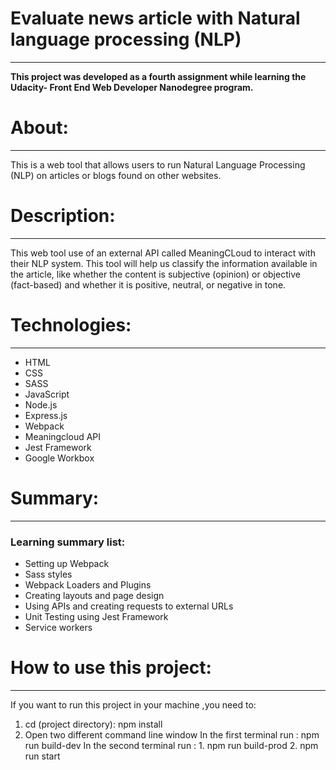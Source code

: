 # Evaluate news article with Natural language processing (NLP)
***
**This project was developed as a fourth assignment while learning the Udacity-
Front End Web Developer Nanodegree program.**

# About:
***
This is a web tool that allows users to run Natural Language Processing (NLP) on articles or blogs found on other websites. 

# Description:
***
This web tool use of an external API called MeaningCLoud to interact with their NLP system. This tool will help us classify the information available in the article, like whether the content is subjective (opinion) or objective (fact-based) and whether it is positive, neutral, or negative in tone.

# Technologies:
***
* HTML
* CSS
* SASS
* JavaScript
* Node.js
* Express.js
* Webpack
* Meaningcloud API
* Jest Framework
* Google Workbox 

# Summary:
***
### Learning summary list:

* Setting up Webpack
* Sass styles
* Webpack Loaders and Plugins
* Creating layouts and page design
* Using APIs and creating requests to external URLs
* Unit Testing using Jest Framework
* Service workers

# How to use this project:
***
If you want to run this project in your machine ,you need to:

1. cd (project directory):
   npm install
2. Open two different command line window
 In the first terminal run : npm run build-dev
 In the second terminal run : 1. npm run build-prod 2. npm run start

                          
